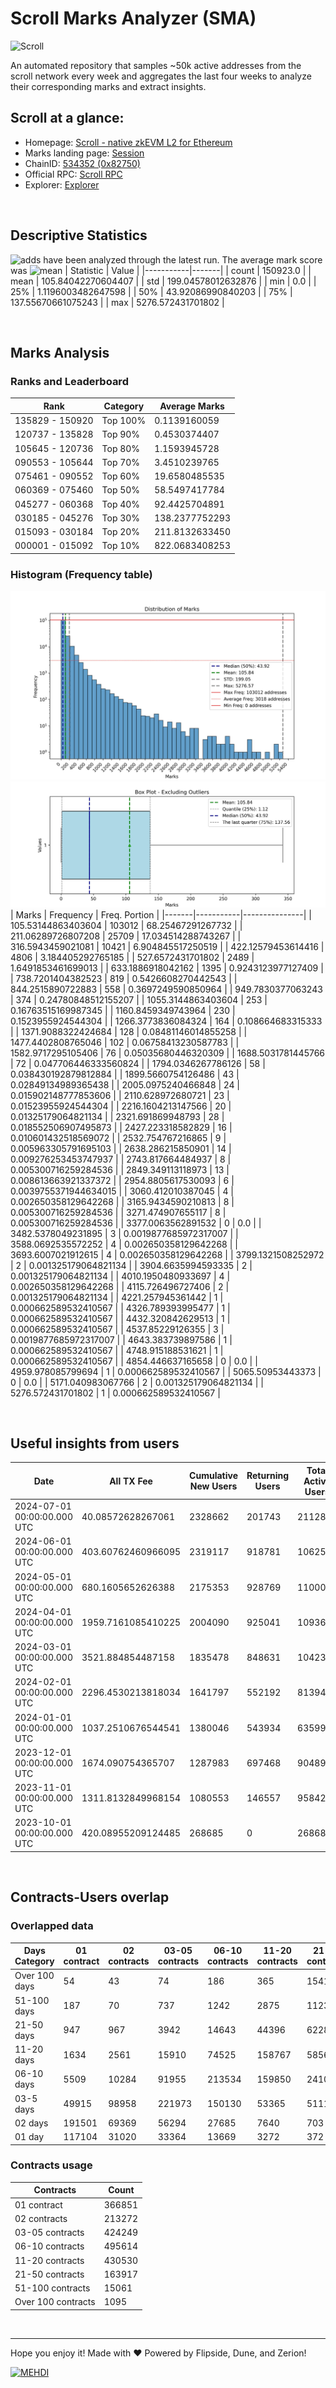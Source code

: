 # Scroll Marks Analyzer (SMA)

![Scroll](https://chain-icons.s3.amazonaws.com/scroll.png)

An automated repository that samples ~50k active addresses from the scroll network every week and aggregates the last four weeks to analyze their corresponding marks and extract insights.

## Scroll at a glance:

* Homepage: [Scroll - native zkEVM L2 for Ethereum](https://scroll.io/)
* Marks landing page: [Session](https://scroll.io/sessions)
* ChainID: [534352 (0x82750)](https://chainlist.org/?search=scroll)
* Official RPC: [Scroll RPC](https://rpc.scroll.io)
* Explorer: [Explorer](https://scrollscan.com)

<br>

## Descriptive Statistics
![adds](https://img.shields.io/badge/150923-addresses-yellow) have been analyzed through the latest run.
The average mark score was ![mean](https://img.shields.io/badge/~-105-yellow)
| Statistic | Value |
|-----------|-------|
| count | 150923.0 |
| mean | 105.84042270604407 |
| std | 199.04578012632876 |
| min | 0.0 |
| 25% | 1.1196003482647598 |
| 50% | 43.92086990840203 |
| 75% | 137.55670661075243 |
| max | 5276.572431701802 |


<br>

## Marks Analysis
### Ranks and Leaderboard
| Rank | Category | Average Marks |
|------|----------|---------------|
| 135829 - 150920 | Top 100% | 0.1139160059 |
| 120737 - 135828 | Top 90% | 0.4530374407 |
| 105645 - 120736 | Top 80% | 1.1593945728 |
| 090553 - 105644 | Top 70% | 3.4510239765 |
| 075461 - 090552 | Top 60% | 19.6580485535 |
| 060369 - 075460 | Top 50% | 58.5497417784 |
| 045277 - 060368 | Top 40% | 92.4425704891 |
| 030185 - 045276 | Top 30% | 138.2377752293 |
| 015093 - 030184 | Top 20% | 211.8132633450 |
| 000001 - 015092 | Top 10% | 822.0683408253 |


### Histogram (Frequency table)
![histogram](./assets/Histogram.jpeg)
![histogram](./assets/Box.jpeg)
| Marks | Frequency | Freq. Portion |
|-------|-----------|---------------|
| 105.53144863403604 | 103012 | 68.25467291267732 |
| 211.06289726807208 | 25709 | 17.034514288743267 |
| 316.5943459021081 | 10421 | 6.904845517250519 |
| 422.12579453614416 | 4806 | 3.184405292765185 |
| 527.6572431701802 | 2489 | 1.6491853461699013 |
| 633.1886918042162 | 1395 | 0.9243123977127409 |
| 738.7201404382523 | 819 | 0.5426608270442543 |
| 844.2515890722883 | 558 | 0.3697249590850964 |
| 949.7830377063243 | 374 | 0.24780848512155207 |
| 1055.3144863403604 | 253 | 0.16763515169987345 |
| 1160.8459349743964 | 230 | 0.1523955924544304 |
| 1266.3773836084324 | 164 | 0.108664683315333 |
| 1371.9088322424684 | 128 | 0.08481146014855258 |
| 1477.4402808765046 | 102 | 0.06758413230587783 |
| 1582.9717295105406 | 76 | 0.05035680446320309 |
| 1688.5031781445766 | 72 | 0.047706446333560824 |
| 1794.0346267786126 | 58 | 0.038430192879812884 |
| 1899.5660754126486 | 43 | 0.02849134989365438 |
| 2005.0975240466848 | 24 | 0.015902148777853606 |
| 2110.628972680721 | 23 | 0.01523955924544304 |
| 2216.1604213147566 | 20 | 0.01325179064821134 |
| 2321.691869948793 | 28 | 0.018552506907495873 |
| 2427.223318582829 | 16 | 0.010601432518569072 |
| 2532.754767216865 | 9 | 0.005963305791695103 |
| 2638.286215850901 | 14 | 0.009276253453747937 |
| 2743.817664484937 | 8 | 0.005300716259284536 |
| 2849.349113118973 | 13 | 0.008613663921337372 |
| 2954.8805617530093 | 6 | 0.0039755371944634015 |
| 3060.412010387045 | 4 | 0.002650358129642268 |
| 3165.9434590210813 | 8 | 0.005300716259284536 |
| 3271.474907655117 | 8 | 0.005300716259284536 |
| 3377.0063562891532 | 0 | 0.0 |
| 3482.5378049231895 | 3 | 0.0019877685972317007 |
| 3588.0692535572252 | 4 | 0.002650358129642268 |
| 3693.6007021912615 | 4 | 0.002650358129642268 |
| 3799.1321508252972 | 2 | 0.001325179064821134 |
| 3904.6635994593335 | 2 | 0.001325179064821134 |
| 4010.1950480933697 | 4 | 0.002650358129642268 |
| 4115.726496727406 | 2 | 0.001325179064821134 |
| 4221.257945361442 | 1 | 0.000662589532410567 |
| 4326.789393995477 | 1 | 0.000662589532410567 |
| 4432.320842629513 | 1 | 0.000662589532410567 |
| 4537.85229126355 | 3 | 0.0019877685972317007 |
| 4643.383739897586 | 1 | 0.000662589532410567 |
| 4748.915188531621 | 1 | 0.000662589532410567 |
| 4854.446637165658 | 0 | 0.0 |
| 4959.978085799694 | 1 | 0.000662589532410567 |
| 5065.50953443373 | 0 | 0.0 |
| 5171.040983067766 | 2 | 0.001325179064821134 |
| 5276.572431701802 | 1 | 0.000662589532410567 |


<br>

## Useful insights from users
| Date | All TX Fee | Cumulative New Users | Returning Users | Total Active Users | Total New Users | TXs |
|------|------------|----------------------|-----------------|--------------------|-----------------|-----|
| 2024-07-01 00:00:00.000 UTC | 40.08572628267061 | 2328662 | 201743 | 211288 | 9545 | 930823 |
| 2024-06-01 00:00:00.000 UTC | 403.60762460966095 | 2319117 | 918781 | 1062545 | 143764 | 9628384 |
| 2024-05-01 00:00:00.000 UTC | 680.1605652626388 | 2175353 | 928769 | 1100032 | 171263 | 10995938 |
| 2024-04-01 00:00:00.000 UTC | 1959.7161085410225 | 2004090 | 925041 | 1093653 | 168612 | 8821687 |
| 2024-03-01 00:00:00.000 UTC | 3521.884854487158 | 1835478 | 848631 | 1042312 | 193681 | 10061465 |
| 2024-02-01 00:00:00.000 UTC | 2296.4530213818034 | 1641797 | 552192 | 813943 | 261751 | 7176974 |
| 2024-01-01 00:00:00.000 UTC | 1037.2510676544541 | 1380046 | 543934 | 635997 | 92063 | 4857519 |
| 2023-12-01 00:00:00.000 UTC | 1674.090754365707 | 1287983 | 697468 | 904898 | 207430 | 4337003 |
| 2023-11-01 00:00:00.000 UTC | 1311.8132849968154 | 1080553 | 146557 | 958425 | 811868 | 4189842 |
| 2023-10-01 00:00:00.000 UTC | 420.08955209124485 | 268685 | 0 | 268685 | 268685 | 1798417 |


<br>

## Contracts-Users overlap

### Overlapped data
| Days Category | 01 contract | 02 contracts | 03-05 contracts | 06-10 contracts | 11-20 contracts | 21-50 contracts | 51-100 contracts | Over 100 contracts | Sum   |
|---------------|-------------|--------------|-----------------|-----------------|-----------------|-----------------|------------------|--------------------|-------|
| Over 100 days | 54 | 43 | 74 | 186 | 365 | 1541 | 1543 | 351 | 4157 |
| 51-100 days | 187 | 70 | 737 | 1242 | 2875 | 11231 | 5106 | 535 | 21983 |
| 21-50 days | 947 | 967 | 3942 | 14643 | 44396 | 62284 | 5554 | 156 | 132889 |
| 11-20 days | 1634 | 2561 | 15910 | 74525 | 158767 | 58567 | 1787 | 40 | 313791 |
| 06-10 days | 5509 | 10284 | 91955 | 213534 | 159850 | 24108 | 816 | 0 | 506056 |
| 03-5 days | 49915 | 98958 | 221973 | 150130 | 53365 | 5111 | 216 | 0 | 579668 |
| 02 days | 191501 | 69369 | 56294 | 27685 | 7640 | 703 | 26 | 0 | 353218 |
| 01 day | 117104 | 31020 | 33364 | 13669 | 3272 | 372 | 13 | 13 | 198827 |

### Contracts usage
| Contracts          | Count   |
|--------------------|---------|
| 01 contract | 366851 |
| 02 contracts | 213272 |
| 03-05 contracts | 424249 |
| 06-10 contracts | 495614 |
| 11-20 contracts | 430530 |
| 21-50 contracts | 163917 |
| 51-100 contracts | 15061 |
| Over 100 contracts | 1095 |


<br>

---
Hope you enjoy it!
Made with ❤️ Powered by Flipside, Dune, and Zerion!

[![MEHDI](https://img.shields.io/badge/M%CE%9EHDI-from%20Zerion-darkblue)](https://flipsidecrypto.xyz/efer/)